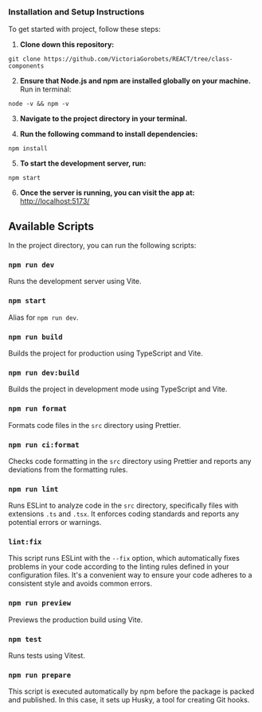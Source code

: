 ### Installation and Setup Instructions

To get started with project, follow these steps:

1. **Clone down this repository:**

`git clone https://github.com/VictoriaGorobets/REACT/tree/class-components`

2. **Ensure that Node.js and npm are installed globally on your machine.** Run in terminal:

`node -v && npm -v`

3. **Navigate to the project directory in your terminal.**

4. **Run the following command to install dependencies:**

`npm install`

5. **To start the development server, run:**

`npm start`

6. **Once the server is running, you can visit the app at:**
   [http://localhost:5173/](http://localhost:5173/)


## Available Scripts

In the project directory, you can run the following scripts:

### `npm run dev`

Runs the development server using Vite.

### `npm start`

Alias for `npm run dev`.

### `npm run build`

Builds the project for production using TypeScript and Vite.

### `npm run dev:build`

Builds the project in development mode using TypeScript and Vite.

### `npm run format`

Formats code files in the `src` directory using Prettier.

### `npm run ci:format`

Checks code formatting in the `src` directory using Prettier and reports any deviations from the formatting rules.

### `npm run lint`

Runs ESLint to analyze code in the `src` directory, specifically files with extensions `.ts` and `.tsx`. It enforces coding standards and reports any potential errors or warnings.

### `lint:fix`

This script runs ESLint with the `--fix` option, which automatically fixes problems in your code according to the linting rules defined in your configuration files. It's a convenient way to ensure your code adheres to a consistent style and avoids common errors.

### `npm run preview`

Previews the production build using Vite.

### `npm test`

Runs tests using Vitest.

### `npm run prepare`

This script is executed automatically by npm before the package is packed and published. In this case, it sets up Husky, a tool for creating Git hooks.

